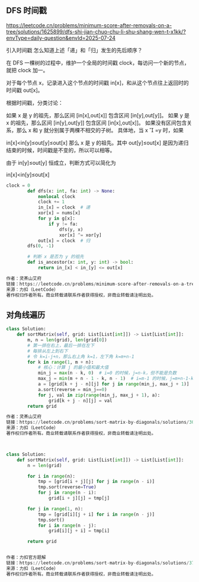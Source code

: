 ## DFS 时间戳

https://leetcode.cn/problems/minimum-score-after-removals-on-a-tree/solutions/1625899/dfs-shi-jian-chuo-chu-li-shu-shang-wen-t-x1kk/?envType=daily-question&envId=2025-07-24

引入时间戳
怎么知道上述「递」和「归」发生的先后顺序？

在 DFS 一棵树的过程中，维护一个全局的时间戳 clock，每访问一个新的节点，就把 clock 加一。

对于每个节点 x，记录进入这个节点的时间戳 in[x]，和从这个节点往上返回时的时间戳 out[x]。

根据时间戳，分类讨论：

如果 x 是 y 的祖先，那么区间 [in[x],out[x]] 包含区间 [in[y],out[y]]。
如果 y 是 x 的祖先，那么区间 [in[y],out[y]] 包含区间 [in[x],out[x]]。
如果没有区间包含关系，那么 x 和 y 就分别属于两棵不相交的子树。
具体地，当 x

=y 时，如果

in[x]<in[y]≤out[y]≤out[x]
那么 x 是 y 的祖先。其中 out[y]≤out[x] 是因为递归结束的时候，时间戳是不变的，所以可以相等。

由于 in[y]≤out[y] 恒成立，判断方式可以简化为

in[x]<in[y]≤out[x]

```python
clock = 0
        def dfs(x: int, fa: int) -> None:
            nonlocal clock
            clock += 1
            in_[x] = clock  # 递
            xor[x] = nums[x]
            for y in g[x]:
                if y != fa:
                    dfs(y, x)
                    xor[x] ^= xor[y]
            out[x] = clock  # 归
        dfs(0, -1)

        # 判断 x 是否为 y 的祖先
        def is_ancestor(x: int, y: int) -> bool:
            return in_[x] < in_[y] <= out[x]

作者：灵茶山艾府
链接：https://leetcode.cn/problems/minimum-score-after-removals-on-a-tree/solutions/1625899/dfs-shi-jian-chuo-chu-li-shu-shang-wen-t-x1kk/
来源：力扣（LeetCode）
著作权归作者所有。商业转载请联系作者获得授权，非商业转载请注明出处。
```
## 对角线遍历

```python
class Solution:
    def sortMatrix(self, grid: List[List[int]]) -> List[List[int]]:
        m, n = len(grid), len(grid[0])
        # 第一排在右上，最后一排在左下
        # 每排从左上到右下
        # 令 k=i-j+n，那么右上角 k=1，左下角 k=m+n-1
        for k in range(1, m + n):
            # 核心：计算 j 的最小值和最大值
            min_j = max(n - k, 0)  # i=0 的时候，j=n-k，但不能是负数
            max_j = min(m + n - 1 - k, n - 1)  # i=m-1 的时候，j=m+n-1-k，但不能超过 n-1
            a = [grid[k + j - n][j] for j in range(min_j, max_j + 1)]  # 根据 k 的定义得 i=k+j-n
            a.sort(reverse = min_j==0)
            for j, val in zip(range(min_j, max_j + 1), a):
                grid[k + j - n][j] = val
        return grid

作者：灵茶山艾府
链接：https://leetcode.cn/problems/sort-matrix-by-diagonals/solutions/3068709/mo-ban-mei-ju-dui-jiao-xian-pythonjavacg-pjxp/
来源：力扣（LeetCode）
著作权归作者所有。商业转载请联系作者获得授权，非商业转载请注明出处。



class Solution:
    def sortMatrix(self, grid: List[List[int]]) -> List[List[int]]:
        n = len(grid)

        for i in range(n):
            tmp = [grid[i + j][j] for j in range(n - i)]
            tmp.sort(reverse=True)
            for j in range(n - i):
                grid[i + j][j] = tmp[j]

        for j in range(1, n):
            tmp = [grid[i][j + i] for i in range(n - j)]
            tmp.sort()
            for i in range(n - j):
                grid[i][j + i] = tmp[i]

        return grid


作者：力扣官方题解
链接：https://leetcode.cn/problems/sort-matrix-by-diagonals/solutions/3756283/an-dui-jiao-xian-jin-xing-ju-zhen-pai-xu-86ki/
来源：力扣（LeetCode）
著作权归作者所有。商业转载请联系作者获得授权，非商业转载请注明出处。
```